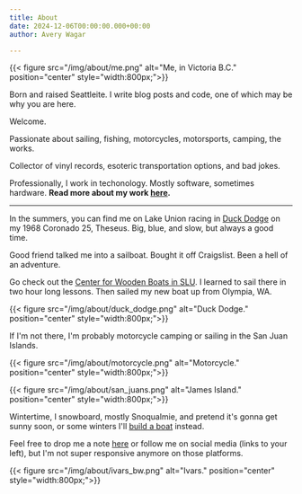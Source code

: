 ```yaml
---
title: About
date: 2024-12-06T00:00:00.000+00:00
author: Avery Wagar

---
```


{{< figure src="/img/about/me.png" alt="Me, in Victoria B.C." position="center" style="width:800px;">}}

Born and raised Seattleite. I write blog posts and code, one of which may be why you are here.

Welcome.

Passionate about sailing, fishing, motorcycles, motorsports, camping, the works.

Collector of vinyl records, esoteric transportation options, and bad jokes.

Professionally, I work in techonology. Mostly software, sometimes hardware. **Read more about my work [here](/work).**

---

In the summers, you can find me on Lake Union racing in [Duck Dodge](http://www.duckdodge.org/) on my 1968 Coronado 25, Theseus. Big, blue, and slow, but always a good time.

Good friend talked me into a sailboat. Bought it off Craigslist. Been a hell of an adventure.

Go check out the [Center for Wooden Boats in SLU](https://www.cwb.org/). I learned to sail there in two hour long lessons. Then sailed my new boat up from Olympia, WA.

{{< figure src="/img/about/duck_dodge.png" alt="Duck Dodge." position="center" style="width:800px;">}}

If I'm not there, I'm probably motorcycle camping or sailing in the San Juan Islands.

{{< figure src="/img/about/motorcycle.png" alt="Motorcycle." position="center" style="width:800px;">}}


{{< figure src="/img/about/san_juans.png" alt="James Island." position="center" style="width:800px;">}}

Wintertime, I snowboard, mostly Snoqualmie, and pretend it's gonna get sunny soon, or some winters I'll [build a boat](/post/ariadne) instead.

Feel free to drop me a note [here](/contact) or follow me on social media (links to your left), but I'm not super responsive anymore on those platforms.

{{< figure src="/img/about/ivars_bw.png" alt="Ivars." position="center" style="width:800px;">}}
